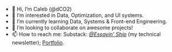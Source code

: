 - 👋 Hi, I’m Caleb (@dCO2)
- 👀 I’m interested in Data, Optimization, and UI systems.
- 🌱 I’m currently learning Data, Systems & Front-end Engineering.
- 💞️ I’m looking to collaborate on awesome projects!
- 📫 How to reach me: Substack: [_@Essayin' Ship_](https://essayinship.substack.com/) (my technical newsletter); [Portfolio](https://naughty-heisenberg-0b32f6.netlify.app/projects/).

<!---
dCO2/dCO2 is a ✨ special ✨ repository because its `README.md` (this file) appears on your GitHub profile.
You can click the Preview link to take a look at your changes.
--->
